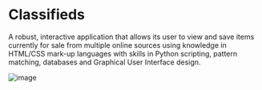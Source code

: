 # Classifieds

A robust, interactive application that allows its user to view and save items currently for sale from multiple online sources using knowledge in HTML/CSS mark-up languages with skills in Python scripting, pattern matching, databases and Graphical User Interface design.

![image](https://github.com/Mohamad11Dab/Classifieds/assets/114811082/d193b1d4-fe68-49e3-adc1-242c08d28d4b)



